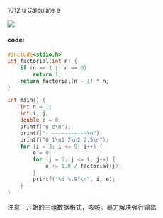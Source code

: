 1012 u Calculate e

![](https://raw.githubusercontent.com/wcowboy/Photos/master/ACM/1012%20u%20Calculate%20e.png?token=Ae6Xb0yJCfi2X0Q5D9h7fvcO9d7dKnAWks5cTCTEwA%3D%3D)

#### code:

```c
#include<stdio.h>
int factorial(int n) {
	if (n == 1 || n == 0)
		return 1;
	return factorial(n - 1) * n;
}

int main() {
	int n = 1;
	int i, j;
	double e = 0;
	printf("n e\n");
	printf("- -----------\n");
	printf("0 1\n1 2\n2 2.5\n");
	for (i = 3; i <= 9; i++) {
		e = 0;
		for (j = 0; j <= i; j++) {
			e += 1.0 / factorial(j);
		}
		printf("%d %.9f\n", i, e);
	}
}
```

注意一开始的三组数据格式，咳咳。暴力解决强行输出